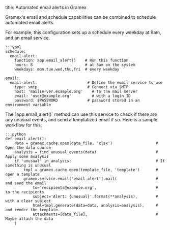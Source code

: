 title: Automated email alerts in Gramex

Gramex's email and schedule capabilities can be combined to schedule automated email alerts.

For example, this configuration sets up a schedule every weekday at 8am, and an email
service.

    :::yaml
    schedule:
      email-alert:
        function: app.email_alert()    # Run this function
        hours: 8                       # at 8am on the system
        weekdays: mon,tue,wed,thu,fri  # every weekday

    email:
      email-alert:                      # Define the email service to use
        type: smtp                      # Connect via SMTP
        host: 'mailserver.example.org'    # to the mail server
        email: 'user@example.org'         # with a login ID
        password: $PASSWORD             # password stored in an environment variable

The 1app.email_alert()` method can use this service to check if there are any
unusual events, and send a templatized email if so. Here is a sample workflow for
this:

    :::python
    def email_alert():
        data = gramex.cache.open(data_file, 'xlsx')                   # Open the data source
        analysis = find_unusual_events(data)                          # Apply some analysis
        if 'unusual' in analysis:                                     # If something is unusual
            tmpl = gramex.cache.open(template_file, 'template')       #   open a template
            gramex.service.email['email-alert'].mail(                 #   and send the email
                to='recipients@example.org',                          #   to the recipients
                subject='Alert: {unusual}'.format(**analysis),        #   with a clear subject
                html=tmpl.generate(data=data, analysis=analysis),     #   and render the template.
                attachments=[data_file],                              #   Maybe attach the data
        )

